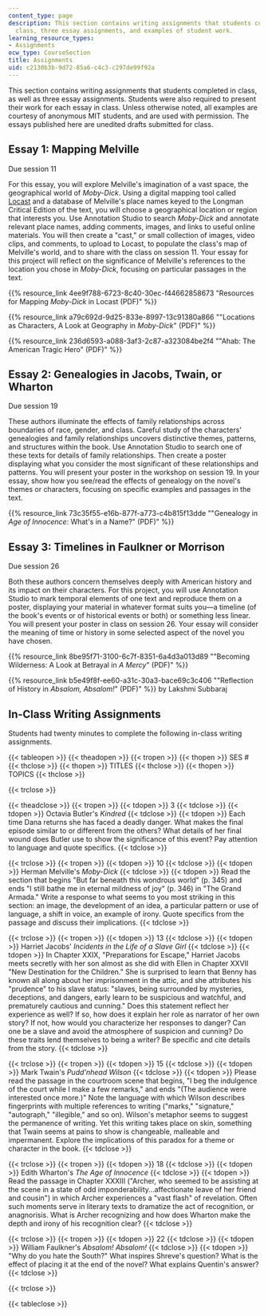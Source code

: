 ```yaml
---
content_type: page
description: This section contains writing assignments that students completed in
  class, three essay assignments, and examples of student work.
learning_resource_types:
- Assignments
ocw_type: CourseSection
title: Assignments
uid: c2130b3b-9d72-85a6-c4c3-c297de99f92a
---
```


This section contains writing assignments that students completed in class, as well as three essay assignments. Students were also required to present their work for each essay in class. Unless otherwise noted, all examples are courtesy of anonymous MIT students, and are used with permission. The essays published here are unedited drafts submitted for class.

Essay 1: Mapping Melville
-------------------------

Due session 11

For this essay, you will explore Melville's imagination of a vast space, the geographical world of _Moby-Dick_. Using a digital mapping tool called [Locast](http://mobile.mit.edu/projects/open-locast-framework/) and a database of Melville's place names keyed to the Longman Critical Edition of the text, you will choose a geographical location or region that interests you. Use Annotation Studio to search _Moby-Dick_ and annotate relevant place names, adding comments, images, and links to useful online materials. You will then create a "cast," or small collection of images, video clips, and comments, to upload to Locast, to populate the class's map of Melville's world, and to share with the class on session 11. Your essay for this project will reflect on the significance of Melville's references to the location you chose in _Moby-Dick_, focusing on particular passages in the text.

{{% resource_link 4ee9f788-6723-8c40-30ec-f44662858673 "Resources for Mapping _Moby-Dick_ in Locast (PDF)" %}}

{{% resource_link a79c692d-9d25-833e-8997-13c91380a866 "\"Locations as Characters, A Look at Geography in _Moby-Dick_\" (PDF)" %}}

{{% resource_link 236d6593-a088-3af3-2c87-a323084be2f4 "\"Ahab: The American Tragic Hero\" (PDF)" %}}

Essay 2: Genealogies in Jacobs, Twain, or Wharton
-------------------------------------------------

Due session 19

These authors illuminate the effects of family relationships across boundaries of race, gender, and class. Careful study of the characters' genealogies and family relationships uncovers distinctive themes, patterns, and structures within the book. Use Annotation Studio to search one of these texts for details of family relationships. Then create a poster displaying what you consider the most significant of these relationships and patterns. You will present your poster in the workshop on session 19. In your essay, show how you see/read the effects of genealogy on the novel's themes or characters, focusing on specific examples and passages in the text.

{{% resource_link 73c35f55-e16b-877f-a773-c4b815f13dde "\"Genealogy in _Age of Innocence_: What's in a Name?\" (PDF)" %}}

Essay 3: Timelines in Faulkner or Morrison
------------------------------------------

Due session 26

Both these authors concern themselves deeply with American history and its impact on their characters. For this project, you will use Annotation Studio to mark temporal elements of one text and reproduce them on a poster, displaying your material in whatever format suits you—a timeline (of the book's events or of historical events or both) or something less linear. You will present your poster in class on session 26. Your essay will consider the meaning of time or history in some selected aspect of the novel you have chosen.

{{% resource_link 8be95f71-3100-6c7f-8351-6a4d3a013d89 "\"Becoming Wilderness: A Look at Betrayal in _A Mercy_\" (PDF)" %}}

{{% resource_link b5e49f8f-ee60-a31c-30a3-bace69c3c406 "\"Reflection of History in _Absalom, Absalom!_\" (PDF)" %}} by Lakshmi Subbaraj

In-Class Writing Assignments
----------------------------

Students had twenty minutes to complete the following in-class writing assignments.

{{< tableopen >}}
{{< theadopen >}}
{{< tropen >}}
{{< thopen >}}
SES #
{{< thclose >}}
{{< thopen >}}
TITLES
{{< thclose >}}
{{< thopen >}}
TOPICS
{{< thclose >}}

{{< trclose >}}

{{< theadclose >}}
{{< tropen >}}
{{< tdopen >}}
3
{{< tdclose >}}
{{< tdopen >}}
Octavia Butler's _Kindred_
{{< tdclose >}}
{{< tdopen >}}
Each time Dana returns she has faced a deadly danger. What makes the final episode similar to or different from the others? What details of her final wound does Butler use to show the significance of this event? Pay attention to language and quote specifics.
{{< tdclose >}}

{{< trclose >}}
{{< tropen >}}
{{< tdopen >}}
10
{{< tdclose >}}
{{< tdopen >}}
Herman Melville's _Moby-Dick_
{{< tdclose >}}
{{< tdopen >}}
Read the section that begins "But far beneath this wondrous world" (p. 345) and ends "I still bathe me in eternal mildness of joy" (p. 346) in "The Grand Armada." Write a response to what seems to you most striking in this section: an image, the development of an idea, a particular pattern or use of language, a shift in voice, an example of irony. Quote specifics from the passage and discuss their implications.
{{< tdclose >}}

{{< trclose >}}
{{< tropen >}}
{{< tdopen >}}
13
{{< tdclose >}}
{{< tdopen >}}
Harriet Jacobs' _Incidents in the Life of a Slave Girl_
{{< tdclose >}}
{{< tdopen >}}
In Chapter XXIX, "Preparations for Escape," Harriet Jacobs meets secretly with her son almost as she did with Ellen in Chapter XXVII "New Destination for the Children." She is surprised to learn that Benny has known all along about her imprisonment in the attic, and she attributes his "prudence" to his slave status: "slaves, being surrounded by mysteries, deceptions, and dangers, early learn to be suspicious and watchful, and prematurely cautious and cunning." Does this statement reflect her experience as well? If so, how does it explain her role as narrator of her own story? If not, how would you characterize her responses to danger? Can one be a slave and avoid the atmosphere of suspicion and cunning? Do these traits lend themselves to being a writer? Be specific and cite details from the story.
{{< tdclose >}}

{{< trclose >}}
{{< tropen >}}
{{< tdopen >}}
15
{{< tdclose >}}
{{< tdopen >}}
Mark Twain's _Pudd'nhead Wilson_
{{< tdclose >}}
{{< tdopen >}}
Please read the passage in the courtroom scene that begins, "I beg the indulgence of the court while I make a few remarks," and ends "(The audience were interested once more.)" Note the language with which Wilson describes fingerprints with multiple references to writing ("marks," "signature," "autograph," "illegible," and so on). Wilson's metaphor seems to suggest the permanence of writing. Yet this writing takes place on skin, something that Twain seems at pains to show is changeable, malleable and impermanent. Explore the implications of this paradox for a theme or character in the book.
{{< tdclose >}}

{{< trclose >}}
{{< tropen >}}
{{< tdopen >}}
18
{{< tdclose >}}
{{< tdopen >}}
Edith Wharton's _The Age of Innocence_
{{< tdclose >}}
{{< tdopen >}}
Read the passage in Chapter XXXIII ("Archer, who seemed to be assisting at the scene in a state of odd imponderability…affectionate leave of her friend and cousin") in which Archer experiences a "vast flash" of revelation. Often such moments serve in literary texts to dramatize the act of recognition, or anagnorisis. What is Archer recognizing and how does Wharton make the depth and irony of his recognition clear?
{{< tdclose >}}

{{< trclose >}}
{{< tropen >}}
{{< tdopen >}}
22
{{< tdclose >}}
{{< tdopen >}}
William Faulkner's _Absalom! Absalom!_
{{< tdclose >}}
{{< tdopen >}}
"Why do you hate the South?" What inspires Shreve's question? What is the effect of placing it at the end of the novel? What explains Quentin's answer?
{{< tdclose >}}

{{< trclose >}}

{{< tableclose >}}